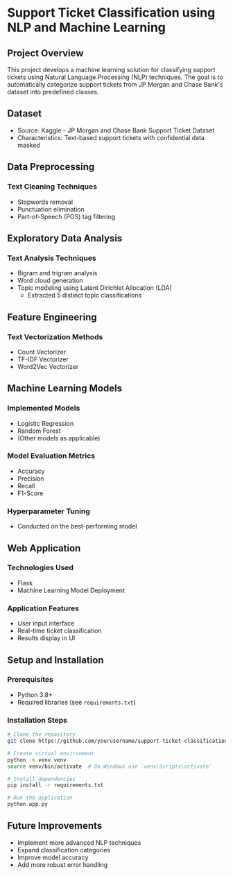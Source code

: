 # Support Ticket Classification using NLP and Machine Learning

## Project Overview
This project develops a machine learning solution for classifying support tickets using Natural Language Processing (NLP) techniques. The goal is to automatically categorize support tickets from JP Morgan and Chase Bank's dataset into predefined classes.

## Dataset
- Source: Kaggle - JP Morgan and Chase Bank Support Ticket Dataset
- Characteristics: Text-based support tickets with confidential data masked

## Data Preprocessing
### Text Cleaning Techniques
- Stopwords removal
- Punctuation elimination
- Part-of-Speech (POS) tag filtering

## Exploratory Data Analysis
### Text Analysis Techniques
- Bigram and trigram analysis
- Word cloud generation
- Topic modeling using Latent Dirichlet Allocation (LDA)
  - Extracted 5 distinct topic classifications

## Feature Engineering
### Text Vectorization Methods
- Count Vectorizer
- TF-IDF Vectorizer
- Word2Vec Vectorizer

## Machine Learning Models
### Implemented Models
- Logistic Regression
- Random Forest
- (Other models as applicable)

### Model Evaluation Metrics
- Accuracy
- Precision
- Recall
- F1-Score

### Hyperparameter Tuning
- Conducted on the best-performing model

## Web Application
### Technologies Used
- Flask
- Machine Learning Model Deployment

### Application Features
- User input interface
- Real-time ticket classification
- Results display in UI

## Setup and Installation

### Prerequisites
- Python 3.8+
- Required libraries (see `requirements.txt`)

### Installation Steps
```bash
# Clone the repository
git clone https://github.com/yourusername/support-ticket-classification.git

# Create virtual environment
python -m venv venv
source venv/bin/activate  # On Windows use `venv\Scripts\activate`

# Install dependencies
pip install -r requirements.txt

# Run the application
python app.py
```


## Future Improvements
- Implement more advanced NLP techniques
- Expand classification categories
- Improve model accuracy
- Add more robust error handling
